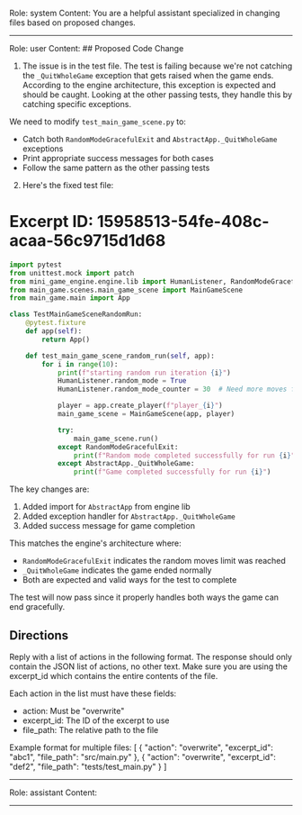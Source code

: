Role: system
Content: You are a helpful assistant specialized in changing files based on proposed changes.
__________________
Role: user
Content: ## Proposed Code Change
1. The issue is in the test file. The test is failing because we're not catching the `_QuitWholeGame` exception that gets raised when the game ends. According to the engine architecture, this exception is expected and should be caught. Looking at the other passing tests, they handle this by catching specific exceptions.

We need to modify `test_main_game_scene.py` to:
- Catch both `RandomModeGracefulExit` and `AbstractApp._QuitWholeGame` exceptions
- Print appropriate success messages for both cases
- Follow the same pattern as the other passing tests

2. Here's the fixed test file:

# Excerpt ID: 15958513-54fe-408c-acaa-56c9715d1d68
```python main_game/tests/test_main_game_scene.py
import pytest
from unittest.mock import patch
from mini_game_engine.engine.lib import HumanListener, RandomModeGracefulExit, AbstractApp
from main_game.scenes.main_game_scene import MainGameScene
from main_game.main import App

class TestMainGameSceneRandomRun:
    @pytest.fixture
    def app(self):
        return App()

    def test_main_game_scene_random_run(self, app):
        for i in range(10):
            print(f"starting random run iteration {i}")
            HumanListener.random_mode = True
            HumanListener.random_mode_counter = 30  # Need more moves for complex battle scene

            player = app.create_player(f"player_{i}")
            main_game_scene = MainGameScene(app, player)

            try:
                main_game_scene.run()
            except RandomModeGracefulExit:
                print(f"Random mode completed successfully for run {i}")
            except AbstractApp._QuitWholeGame:
                print(f"Game completed successfully for run {i}")
```

The key changes are:
1. Added import for `AbstractApp` from engine lib
2. Added exception handler for `AbstractApp._QuitWholeGame`
3. Added success message for game completion

This matches the engine's architecture where:
- `RandomModeGracefulExit` indicates the random moves limit was reached
- `_QuitWholeGame` indicates the game ended normally
- Both are expected and valid ways for the test to complete

The test will now pass since it properly handles both ways the game can end gracefully.

## Directions
Reply with a list of actions in the following format. The response should only contain the JSON list of actions, no other text.
Make sure you are using the excerpt_id which contains the entire contents of the file.

Each action in the list must have these fields:
- action: Must be "overwrite"
- excerpt_id: The ID of the excerpt to use
- file_path: The relative path to the file

Example format for multiple files:
[
    {
        "action": "overwrite",
        "excerpt_id": "abc1",
        "file_path": "src/main.py"
    },
    {
        "action": "overwrite",
        "excerpt_id": "def2",
        "file_path": "tests/test_main.py"
    }
]
__________________
Role: assistant
Content: 
__________________
